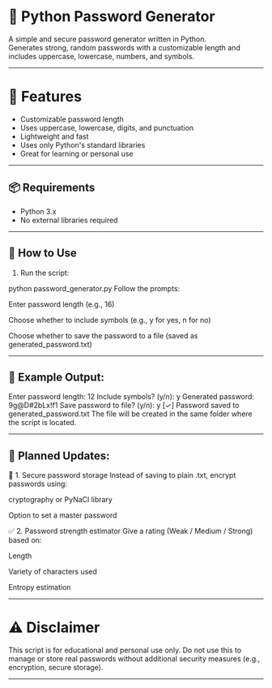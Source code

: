 # 🔐 Python Password Generator

A simple and secure password generator written in Python.  
Generates strong, random passwords with a customizable length and includes uppercase, lowercase, numbers, and symbols.

---

# 🚀 Features

- Customizable password length
- Uses uppercase, lowercase, digits, and punctuation
- Lightweight and fast
- Uses only Python's standard libraries
- Great for learning or personal use

---

## 📦 Requirements

- Python 3.x  
- No external libraries required

---

## 🧪 How to Use

1. Run the script:

python password_generator.py
Follow the prompts:

Enter password length (e.g., 16)

Choose whether to include symbols (e.g., y for yes, n for no)

Choose whether to save the password to a file (saved as generated_password.txt)

---
## 🧾 Example Output:

Enter password length: 12
Include symbols? (y/n): y
Generated password: 9g@D#2bLx!f1
Save password to file? (y/n): y
[✓] Password saved to generated_password.txt
The file will be created in the same folder where the script is located.

---
## 📌 Planned Updates:

🔐 1. Secure password storage
Instead of saving to plain .txt, encrypt passwords using:

cryptography or PyNaCl library

Option to set a master password

✅ 2. Password strength estimator
Give a rating (Weak / Medium / Strong) based on:

Length

Variety of characters used

Entropy estimation

---
# ⚠️ Disclaimer
This script is for educational and personal use only.
Do not use this to manage or store real passwords without additional security measures (e.g., encryption, secure storage).

---
